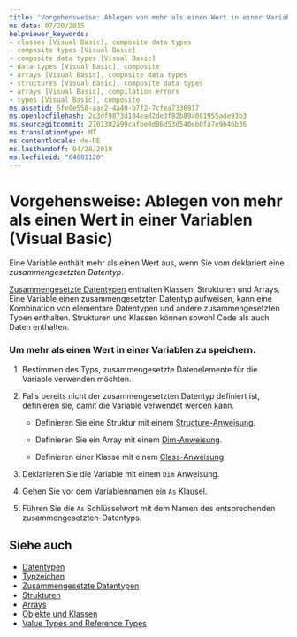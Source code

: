 ```yaml
---
title: 'Vorgehensweise: Ablegen von mehr als einen Wert in einer Variablen (Visual Basic)'
ms.date: 07/20/2015
helpviewer_keywords:
- classes [Visual Basic], composite data types
- composite types [Visual Basic]
- composite data types [Visual Basic]
- data types [Visual Basic], composite
- arrays [Visual Basic], composite data types
- structures [Visual Basic], composite data types
- arrays [Visual Basic], compilation errors
- types [Visual Basic], composite
ms.assetid: 5fe0e558-aac2-4a40-b7f2-7cfea7336917
ms.openlocfilehash: 2c3df9873d184ead2de3f82b89a081955ade93b3
ms.sourcegitcommit: 2701302a99cafbe0d86d53d540eb0fa7e9b46b36
ms.translationtype: MT
ms.contentlocale: de-DE
ms.lasthandoff: 04/28/2019
ms.locfileid: "64601120"
---
```

# <a name="how-to-hold-more-than-one-value-in-a-variable-visual-basic"></a>Vorgehensweise: Ablegen von mehr als einen Wert in einer Variablen (Visual Basic)
Eine Variable enthält mehr als einen Wert aus, wenn Sie vom deklariert eine *zusammengesetzten Datentyp*.  
  
 [Zusammengesetzte Datentypen](../../../../visual-basic/programming-guide/language-features/data-types/composite-data-types.md) enthalten Klassen, Strukturen und Arrays. Eine Variable einen zusammengesetzten Datentyp aufweisen, kann eine Kombination von elementare Datentypen und andere zusammengesetzten Typen enthalten. Strukturen und Klassen können sowohl Code als auch Daten enthalten.  
  
### <a name="to-hold-more-than-one-value-in-a-variable"></a>Um mehr als einen Wert in einer Variablen zu speichern.  
  
1. Bestimmen des Typs, zusammengesetzte Datenelemente für die Variable verwenden möchten.  
  
2. Falls bereits nicht der zusammengesetzten Datentyp definiert ist, definieren sie, damit die Variable verwendet werden kann.  
  
    - Definieren Sie eine Struktur mit einem [Structure-Anweisung](../../../../visual-basic/language-reference/statements/structure-statement.md).  
  
    - Definieren Sie ein Array mit einem [Dim-Anweisung](../../../../visual-basic/language-reference/statements/dim-statement.md).  
  
    - Definieren einer Klasse mit einem [Class-Anweisung](../../../../visual-basic/language-reference/statements/class-statement.md).  
  
3. Deklarieren Sie die Variable mit einem `Dim` Anweisung.  
  
4. Gehen Sie vor dem Variablennamen ein `As` Klausel.  
  
5. Führen Sie die `As` Schlüsselwort mit dem Namen des entsprechenden zusammengesetzten-Datentyps.  
  
## <a name="see-also"></a>Siehe auch

- [Datentypen](../../../../visual-basic/language-reference/data-types/index.md)
- [Typzeichen](../../../../visual-basic/programming-guide/language-features/data-types/type-characters.md)
- [Zusammengesetzte Datentypen](../../../../visual-basic/programming-guide/language-features/data-types/composite-data-types.md)
- [Strukturen](../../../../visual-basic/programming-guide/language-features/data-types/structures.md)
- [Arrays](../../../../visual-basic/programming-guide/language-features/arrays/index.md)
- [Objekte und Klassen](../../../../visual-basic/programming-guide/language-features/objects-and-classes/index.md)
- [Value Types and Reference Types](../../../../visual-basic/programming-guide/language-features/data-types/value-types-and-reference-types.md)

